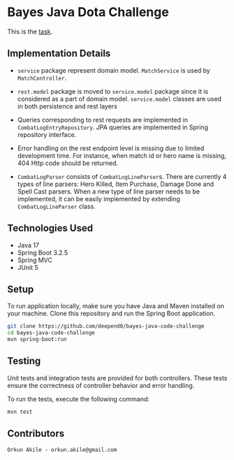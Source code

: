 # Bayes Java Dota Challenge

This is the [task](TASK.md).

## Implementation Details
- `service` package represent domain model. `MatchService` is used by `MatchController`.

- `rest.model` package is moved to `service.model` package since it is considered as a part of domain model. `service.model` 
classes are used in both persistence and rest layers

- Queries corresponding to rest requests are implemented in `CombatLogEntryRepository`. JPA queries are implemented in
Spring repository interface.

- Error handling on the rest endpoint level is missing due to limited development time. For instance, when match id or 
hero name is missing, 404 Http code should be returned.

- `CombatLogParser` consists of `CombatLogLineParser`s. There are currently 4 types of line parsers: Hero Killed, Item
Purchase, Damage Done and Spell Cast parsers. When a new type of line parser needs to be implemented, it can be easily
implemented by extending `CombatLogLineParser` class.

## Technologies Used

- Java 17
- Spring Boot 3.2.5
- Spring MVC
- JUnit 5

## Setup

To run application locally, make sure you have Java and Maven installed on your machine. Clone this repository and run the Spring Boot application.

```bash
git clone https://github.com/deepend0/bayes-java-code-challenge
cd bayes-java-code-challenge
mvn spring-boot:run
```

## Testing

Unit tests and integration tests are provided for both controllers. These tests ensure the correctness of controller behavior and error handling.

To run the tests, execute the following command:

```bash
mvn test
```

## Contributors

    Orkun Akile - orkun.akile@gmail.com